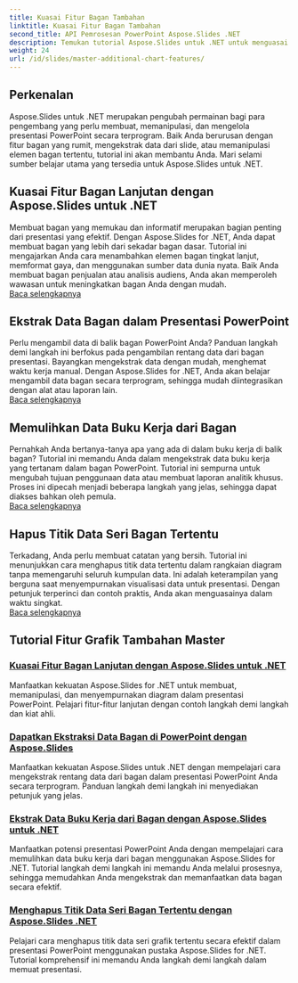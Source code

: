 ```yaml
---
title: Kuasai Fitur Bagan Tambahan
linktitle: Kuasai Fitur Bagan Tambahan
second_title: API Pemrosesan PowerPoint Aspose.Slides .NET
description: Temukan tutorial Aspose.Slides untuk .NET untuk menguasai fitur bagan tingkat lanjut, mengekstrak data bagan, dan memanipulasi data seri dalam presentasi PowerPoint.
weight: 24
url: /id/slides/master-additional-chart-features/
---
```

## Perkenalan

Aspose.Slides untuk .NET merupakan pengubah permainan bagi para pengembang yang perlu membuat, memanipulasi, dan mengelola presentasi PowerPoint secara terprogram. Baik Anda berurusan dengan fitur bagan yang rumit, mengekstrak data dari slide, atau memanipulasi elemen bagan tertentu, tutorial ini akan membantu Anda. Mari selami sumber belajar utama yang tersedia untuk Aspose.Slides untuk .NET.

## Kuasai Fitur Bagan Lanjutan dengan Aspose.Slides untuk .NET  
Membuat bagan yang memukau dan informatif merupakan bagian penting dari presentasi yang efektif. Dengan Aspose.Slides for .NET, Anda dapat membuat bagan yang lebih dari sekadar bagan dasar. Tutorial ini mengajarkan Anda cara menambahkan elemen bagan tingkat lanjut, memformat gaya, dan menggunakan sumber data dunia nyata. Baik Anda membuat bagan penjualan atau analisis audiens, Anda akan memperoleh wawasan untuk meningkatkan bagan Anda dengan mudah.  
[Baca selengkapnya](./master-advanced-chart-features/)


## Ekstrak Data Bagan dalam Presentasi PowerPoint  
Perlu mengambil data di balik bagan PowerPoint Anda? Panduan langkah demi langkah ini berfokus pada pengambilan rentang data dari bagan presentasi. Bayangkan mengekstrak data dengan mudah, menghemat waktu kerja manual. Dengan Aspose.Slides for .NET, Anda akan belajar mengambil data bagan secara terprogram, sehingga mudah diintegrasikan dengan alat atau laporan lain.  
[Baca selengkapnya](./get-chart-data-extraction/)


## Memulihkan Data Buku Kerja dari Bagan  
Pernahkah Anda bertanya-tanya apa yang ada di dalam buku kerja di balik bagan? Tutorial ini memandu Anda dalam mengekstrak data buku kerja yang tertanam dalam bagan PowerPoint. Tutorial ini sempurna untuk mengubah tujuan penggunaan data atau membuat laporan analitik khusus. Proses ini dipecah menjadi beberapa langkah yang jelas, sehingga dapat diakses bahkan oleh pemula.  
[Baca selengkapnya](./extract-workbook-data-from-charts/)


## Hapus Titik Data Seri Bagan Tertentu  
Terkadang, Anda perlu membuat catatan yang bersih. Tutorial ini menunjukkan cara menghapus titik data tertentu dalam rangkaian diagram tanpa memengaruhi seluruh kumpulan data. Ini adalah keterampilan yang berguna saat menyempurnakan visualisasi data untuk presentasi. Dengan petunjuk terperinci dan contoh praktis, Anda akan menguasainya dalam waktu singkat.  
[Baca selengkapnya](./clearing-specific-chart-series-data-points/)

## Tutorial Fitur Grafik Tambahan Master
### [Kuasai Fitur Bagan Lanjutan dengan Aspose.Slides untuk .NET](./master-advanced-chart-features/)
Manfaatkan kekuatan Aspose.Slides for .NET untuk membuat, memanipulasi, dan menyempurnakan diagram dalam presentasi PowerPoint. Pelajari fitur-fitur lanjutan dengan contoh langkah demi langkah dan kiat ahli.
### [Dapatkan Ekstraksi Data Bagan di PowerPoint dengan Aspose.Slides](./get-chart-data-extraction/)
Manfaatkan kekuatan Aspose.Slides untuk .NET dengan mempelajari cara mengekstrak rentang data dari bagan dalam presentasi PowerPoint Anda secara terprogram. Panduan langkah demi langkah ini menyediakan petunjuk yang jelas.
### [Ekstrak Data Buku Kerja dari Bagan dengan Aspose.Slides untuk .NET](./extract-workbook-data-from-charts/)
Manfaatkan potensi presentasi PowerPoint Anda dengan mempelajari cara memulihkan data buku kerja dari bagan menggunakan Aspose.Slides for .NET. Tutorial langkah demi langkah ini memandu Anda melalui prosesnya, sehingga memudahkan Anda mengekstrak dan memanfaatkan data bagan secara efektif.
### [Menghapus Titik Data Seri Bagan Tertentu dengan Aspose.Slides .NET](./clearing-specific-chart-series-data-points/)
Pelajari cara menghapus titik data seri grafik tertentu secara efektif dalam presentasi PowerPoint menggunakan pustaka Aspose.Slides for .NET. Tutorial komprehensif ini memandu Anda langkah demi langkah dalam memuat presentasi.